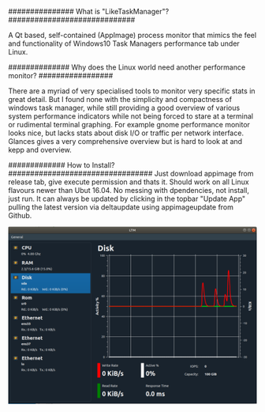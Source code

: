 ###############   What is "LikeTaskManager"? #############################

A Qt based, self-contained (AppImage) process monitor that mimics the feel 
and functionality of Windows10 Task Managers performance tab under Linux.



##############    Why does the Linux world need another performance monitor? #################

There are a myriad of very specialised tools to monitor very specific stats in great detail. But I found none
with the simplicity and compactness of windows task manager, while still providing a good overview of various system
performance indicators while not being forced to stare at a terminal or rudimental terminal graphing. 
For example gnome performance monitor looks nice, but lacks stats about disk I/O or traffic per network interface. Glances 
gives a very comprehensive overview but is hard to look at and kepp and overview.


#############     How to Install?   #################################
Just download appimage from release tab, give execute permission and thats it. Should work on all Linux flavours newer than 
Ubut 16.04. No messing with dpendencies, not install, just run.
It can always be updated by clicking in the topbar "Update App" pulling the latest version via deltaupdate using appimageupdate from Github.


![Alt text](ltm.PNG?raw=true "UI Preview")




